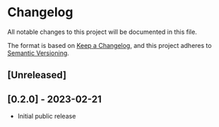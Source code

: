 # Changelog

All notable changes to this project will be documented in this file.

The format is based on [Keep a Changelog](https://keepachangelog.com/en/1.0.0/),
and this project adheres to [Semantic Versioning](https://semver.org/spec/v2.0.0.html).

<!-- Template

## [0.0.1] - 1970-01-01
### Added

- X
- Y

### Changed
### Deprecated
### Removed
### Fixed
### Security
-->

## [Unreleased]


## [0.2.0] - 2023-02-21
* Initial public release
